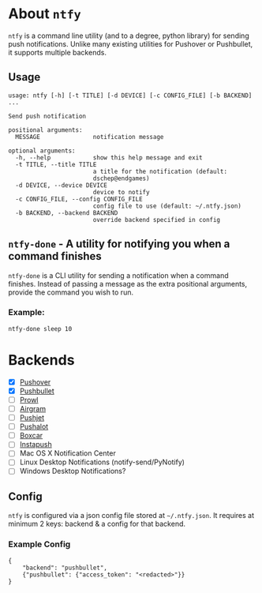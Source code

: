 # About `ntfy`

`ntfy` is a command line utility (and to a degree, python library) for sending
push notifications. Unlike many existing utilities for Pushover or Pushbullet,
it supports multiple backends.

## Usage
```
usage: ntfy [-h] [-t TITLE] [-d DEVICE] [-c CONFIG_FILE] [-b BACKEND] ...

Send push notification

positional arguments:
  MESSAGE               notification message

optional arguments:
  -h, --help            show this help message and exit
  -t TITLE, --title TITLE
                        a title for the notification (default:
                        dschep@endgames)
  -d DEVICE, --device DEVICE
                        device to notify
  -c CONFIG_FILE, --config CONFIG_FILE
                        config file to use (default: ~/.ntfy.json)
  -b BACKEND, --backend BACKEND
                        override backend specified in config
```

## `ntfy-done` - A utility for notifying you when a command finishes
`ntfy-done` is a CLI utility for sending a notification when a command
finishes. Instead of passing a message as the extra positional arguments,
provide the command you wish to run.

### Example:
```
ntfy-done sleep 10
```


# Backends
 - [x] [Pushover](https://pushover.net)
 - [x] [Pushbullet](https://pushbullet.com)
 - [ ] [Prowl](http://www.prowlapp.com)
 - [ ] [Airgram](http://www.airgramapp.com)
 - [ ] [Pushjet](https://pushjet.io)
 - [ ] [Pushalot](https://pushalot.com)
 - [ ] [Boxcar](https://boxcar.io)
 - [ ] [Instapush](https://instapush.im)
 - [ ] Mac OS X Notification Center
 - [ ] Linux Desktop Notifications (notify-send/PyNotify)
 - [ ] Windows Desktop Notifications?

## Config
`ntfy` is configured via a json config file stored at `~/.ntfy.json`. It
requires at minimum 2 keys: backend & a config for that backend.

### Example Config
```
{
    "backend": "pushbullet",
    {"pushbullet": {"access_token": "<redacted>"}}
}
```
